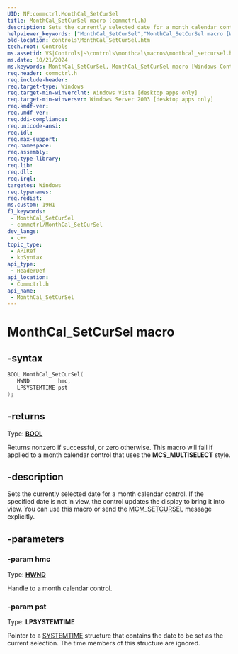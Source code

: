 ```yaml
---
UID: NF:commctrl.MonthCal_SetCurSel
title: MonthCal_SetCurSel macro (commctrl.h)
description: Sets the currently selected date for a month calendar control. If the specified date is not in view, the control updates the display to bring it into view. You can use this macro or send the MCM_SETCURSEL message explicitly.
helpviewer_keywords: ["MonthCal_SetCurSel","MonthCal_SetCurSel macro [Windows Controls]","_win32_MonthCal_SetCurSel","_win32_MonthCal_SetCurSel_cpp","commctrl/MonthCal_SetCurSel","controls.MonthCal_SetCurSel","controls._win32_MonthCal_SetCurSel"]
old-location: controls\MonthCal_SetCurSel.htm
tech.root: Controls
ms.assetid: VS|Controls|~\controls\monthcal\macros\monthcal_setcursel.htm
ms.date: 10/21/2024
ms.keywords: MonthCal_SetCurSel, MonthCal_SetCurSel macro [Windows Controls], _win32_MonthCal_SetCurSel, _win32_MonthCal_SetCurSel_cpp, commctrl/MonthCal_SetCurSel, controls.MonthCal_SetCurSel, controls._win32_MonthCal_SetCurSel
req.header: commctrl.h
req.include-header: 
req.target-type: Windows
req.target-min-winverclnt: Windows Vista [desktop apps only]
req.target-min-winversvr: Windows Server 2003 [desktop apps only]
req.kmdf-ver: 
req.umdf-ver: 
req.ddi-compliance: 
req.unicode-ansi: 
req.idl: 
req.max-support: 
req.namespace: 
req.assembly: 
req.type-library: 
req.lib: 
req.dll: 
req.irql: 
targetos: Windows
req.typenames: 
req.redist: 
ms.custom: 19H1
f1_keywords:
 - MonthCal_SetCurSel
 - commctrl/MonthCal_SetCurSel
dev_langs:
 - c++
topic_type:
 - APIRef
 - kbSyntax
api_type:
 - HeaderDef
api_location:
 - Commctrl.h
api_name:
 - MonthCal_SetCurSel
---
```


# MonthCal_SetCurSel macro

## -syntax

```cpp
BOOL MonthCal_SetCurSel(
   HWND         hmc,
   LPSYSTEMTIME pst
);
```

## -returns

Type: **[BOOL](/windows/desktop/winprog/windows-data-types)**

Returns nonzero if successful, or zero otherwise. This macro will fail if applied to a month calendar control that uses the <b>MCS_MULTISELECT</b> style.


## -description

Sets the currently selected date for a month calendar control. If the specified date is not in view, the control updates the display to bring it into view. You can use this macro or send the <a href="/windows/desktop/Controls/mcm-setcursel">MCM_SETCURSEL</a> message explicitly.

## -parameters

### -param hmc

Type: <b><a href="/windows/desktop/WinProg/windows-data-types">HWND</a></b>

Handle to a month calendar control.

### -param pst

Type: <b>LPSYSTEMTIME</b>

Pointer to a <a href="/windows/desktop/api/minwinbase/ns-minwinbase-systemtime">SYSTEMTIME</a> structure that contains the date to be set as the current selection. The time members of this structure are ignored.
